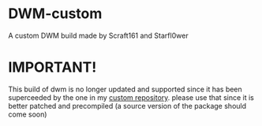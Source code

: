 # DWM-custom
A custom DWM build made by Scraft161 and Starfl0wer

# IMPORTANT!
This build of dwm is no longer updated and supported since it has been superceeded by the one in my [custom repository](https://github.com/Scraft161/SCDF-pacman/).
please use that since it is better patched and precompiled (a source version of the package should come soon)
